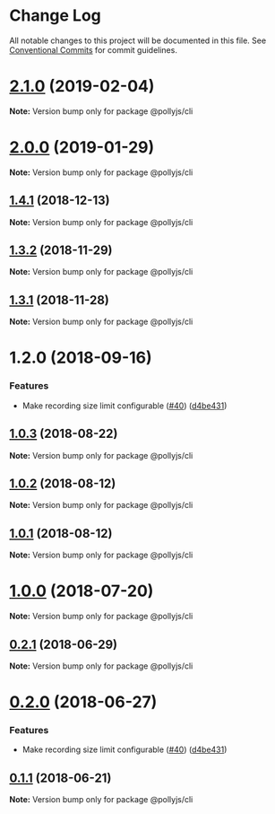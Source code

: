 # Change Log

All notable changes to this project will be documented in this file.
See [Conventional Commits](https://conventionalcommits.org) for commit guidelines.

# [2.1.0](https://github.com/netflix/pollyjs/tree/master/packages/@pollyjs/cli/compare/v2.0.0...v2.1.0) (2019-02-04)

**Note:** Version bump only for package @pollyjs/cli





# [2.0.0](https://github.com/netflix/pollyjs/tree/master/packages/@pollyjs/cli/compare/v1.4.2...v2.0.0) (2019-01-29)

**Note:** Version bump only for package @pollyjs/cli





## [1.4.1](https://github.com/netflix/pollyjs/tree/master/packages/@pollyjs/cli/compare/v1.4.0...v1.4.1) (2018-12-13)

**Note:** Version bump only for package @pollyjs/cli





## [1.3.2](https://github.com/netflix/pollyjs/tree/master/packages/@pollyjs/cli/compare/v1.3.1...v1.3.2) (2018-11-29)

**Note:** Version bump only for package @pollyjs/cli





## [1.3.1](https://github.com/netflix/pollyjs/tree/master/packages/@pollyjs/cli/compare/v1.2.0...v1.3.1) (2018-11-28)

**Note:** Version bump only for package @pollyjs/cli





<a name="1.2.0"></a>
# 1.2.0 (2018-09-16)


### Features

* Make recording size limit configurable ([#40](https://github.com/netflix/pollyjs/tree/master/packages/[@pollyjs](https://github.com/pollyjs)/cli/issues/40)) ([d4be431](https://github.com/netflix/pollyjs/tree/master/packages/@pollyjs/cli/commit/d4be431))




<a name="1.0.3"></a>
## [1.0.3](https://github.com/netflix/pollyjs/tree/master/packages/@pollyjs/cli/compare/@pollyjs/cli@1.0.2...@pollyjs/cli@1.0.3) (2018-08-22)




**Note:** Version bump only for package @pollyjs/cli

<a name="1.0.2"></a>
## [1.0.2](https://github.com/netflix/pollyjs/tree/master/packages/@pollyjs/cli/compare/@pollyjs/cli@1.0.1...@pollyjs/cli@1.0.2) (2018-08-12)




**Note:** Version bump only for package @pollyjs/cli

<a name="1.0.1"></a>
## [1.0.1](https://github.com/netflix/pollyjs/tree/master/packages/@pollyjs/cli/compare/@pollyjs/cli@1.0.0...@pollyjs/cli@1.0.1) (2018-08-12)




**Note:** Version bump only for package @pollyjs/cli

<a name="1.0.0"></a>
# [1.0.0](https://github.com/netflix/pollyjs/tree/master/packages/@pollyjs/cli/compare/@pollyjs/cli@0.2.1...@pollyjs/cli@1.0.0) (2018-07-20)




**Note:** Version bump only for package @pollyjs/cli

<a name="0.2.1"></a>
## [0.2.1](https://github.com/netflix/pollyjs/tree/master/packages/@pollyjs/cli/compare/@pollyjs/cli@0.2.0...@pollyjs/cli@0.2.1) (2018-06-29)




**Note:** Version bump only for package @pollyjs/cli

<a name="0.2.0"></a>
# [0.2.0](https://github.com/netflix/pollyjs/tree/master/packages/@pollyjs/cli/compare/@pollyjs/cli@0.1.1...@pollyjs/cli@0.2.0) (2018-06-27)


### Features

* Make recording size limit configurable ([#40](https://github.com/netflix/pollyjs/tree/master/packages/[@pollyjs](https://github.com/pollyjs)/cli/issues/40)) ([d4be431](https://github.com/netflix/pollyjs/tree/master/packages/@pollyjs/cli/commit/d4be431))




<a name="0.1.1"></a>
## [0.1.1](https://github.com/netflix/pollyjs/tree/master/packages/@pollyjs/cli/compare/@pollyjs/cli@0.1.0...@pollyjs/cli@0.1.1) (2018-06-21)




**Note:** Version bump only for package @pollyjs/cli

